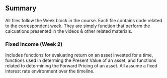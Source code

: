 ## Summary

All files follow the Week block in the course. Each file contains code related to the correspondent week. They are simply function that perform the calcuations presented in the videos & other related materials.

### Fixed Income (Week 2)

Includes functions for evaluating return on an asset invested for a time, functions used in determing the Present Value of an asset, and functions related to determining the Forward Pricing of an asset. All assume a fixed interest rate environment over the timeline.

